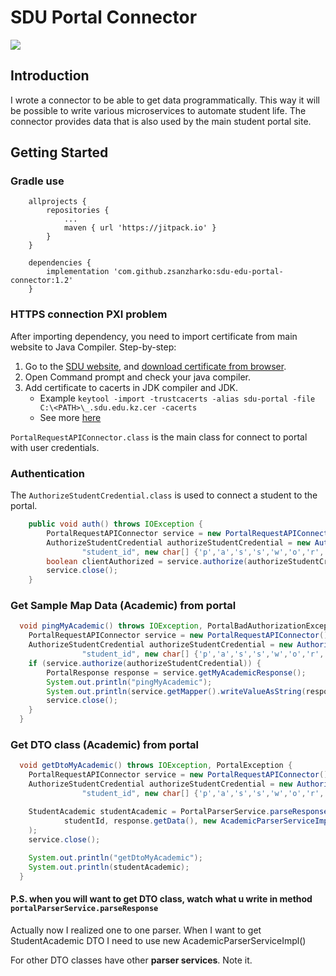 # SDU Portal Connector
[![](https://jitpack.io/v/zsanzharko/sdu-edu-portal-connector.svg)](https://jitpack.io/#zsanzharko/sdu-edu-portal-connector)
## Introduction
I wrote a connector to be able to get data programmatically. This way it 
will be possible to write various microservices to automate student life.
The connector provides data that is also used by the main student portal site.

## Getting Started

### Gradle use
```
    allprojects {
        repositories {
            ...
            maven { url 'https://jitpack.io' }
        }
    }
    
    dependencies {
        implementation 'com.github.zsanzharko:sdu-edu-portal-connector:1.2'
    }
```

### HTTPS connection PXI problem

After importing dependency, you need to import certificate from main website to Java Compiler.
Step-by-step: 
1. Go to the [SDU website](https://my.sdu.edu.kz/), and [download certificate from browser](https://superuser.com/questions/1291416/download-pem-via-browser-only).
2. Open Command prompt and check your java compiler.
3. Add certificate to cacerts in JDK compiler and JDK.
   - Example `keytool -import -trustcacerts -alias sdu-portal -file C:\<PATH>\_.sdu.edu.kz.cer -cacerts`
   - See more [here](https://www.ibm.com/docs/en/tnpm/1.4.2?topic=security-import-certificate-jre-keystore)

`PortalRequestAPIConnector.class` is the main class for connect to portal with user credentials.

### Authentication
The `AuthorizeStudentCredential.class` is used to connect a student to the portal.
``` java
    public void auth() throws IOException {
        PortalRequestAPIConnector service = new PortalRequestAPIConnector();
        AuthorizeStudentCredential authorizeStudentCredential = new AuthorizeStudentCredential(
                "student_id", new char[] {'p','a','s','s','w','o','r','d'});
        boolean clientAuthorized = service.authorize(authorizeStudentCredential);
        service.close();
    }
```

### Get Sample Map Data (Academic) from portal

``` java
  void pingMyAcademic() throws IOException, PortalBadAuthorizationException {
    PortalRequestAPIConnector service = new PortalRequestAPIConnector();
    AuthorizeStudentCredential authorizeStudentCredential = new AuthorizeStudentCredential(
                "student_id", new char[] {'p','a','s','s','w','o','r','d'});
    if (service.authorize(authorizeStudentCredential)) {
        PortalResponse response = service.getMyAcademicResponse();
        System.out.println("pingMyAcademic");
        System.out.println(service.getMapper().writeValueAsString(response.getData()));
        service.close();
    }
  }
```

### Get DTO class (Academic) from portal

``` java
  void getDtoMyAcademic() throws IOException, PortalException {
    PortalRequestAPIConnector service = new PortalRequestAPIConnector();
    AuthorizeStudentCredential authorizeStudentCredential = new AuthorizeStudentCredential(
                "student_id", new char[] {'p','a','s','s','w','o','r','d'});

    StudentAcademic studentAcademic = PortalParserService.parseResponse(
            studentId, response.getData(), new AcademicParserServiceImpl()
    );
    service.close();
    
    System.out.println("getDtoMyAcademic");
    System.out.println(studentAcademic);
  }
```
#### P.S. when you will want to get DTO class, watch what u write in method `portalParserService.parseResponse`
Actually now I realized one to one parser. When I want to get StudentAcademic DTO I need 
to use new AcademicParserServiceImpl()

For other DTO classes have other **parser services**. Note it.
